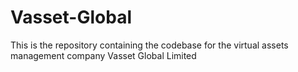 # Vasset-Global
This is the repository containing the codebase for the virtual assets management company Vasset Global Limited
